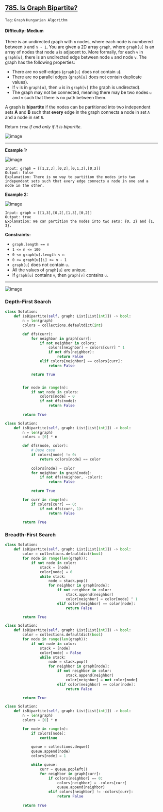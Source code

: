 ## [785. Is Graph Bipartite?](https://leetcode.com/problems/is-graph-bipartite/)

```Tag```: ```Graph``` ```Hungarian Algorithm```

#### Difficulty: Medium

There is an undirected graph with ```n``` nodes, where each node is numbered between ```0``` and ```n - 1```. You are given a 2D array ```graph```, where ```graph[u]``` is an array of nodes that node ```u``` is adjacent to. More formally, for each ```v``` in ```graph[u]```, there is an undirected edge between node ```u``` and node ```v```. The graph has the following properties:

- There are no self-edges (```graph[u]``` does not contain ```u```).
- There are no parallel edges (```graph[u]``` does not contain duplicate values).
- If ```v``` is in ```graph[u]```, then ```u``` is in ```graph[v]``` (the graph is undirected).
- The graph may not be connected, meaning there may be two nodes ```u``` and ```v``` such that there is no path between them.

A graph is __bipartite__ if the nodes can be partitioned into two independent sets __A__ and __B__ such that __every__ edge in the graph connects a node in set ```A``` and a node in set ```B```.

Return _```true``` if and only if it is bipartite_.

![image](https://github.com/quananhle/Python/assets/35042430/c1af7fde-d8db-4245-8279-2792ae6eac8f)

---

__Example 1:__

![image](https://assets.leetcode.com/uploads/2020/10/21/bi2.jpg)
```
Input: graph = [[1,2,3],[0,2],[0,1,3],[0,2]]
Output: false
Explanation: There is no way to partition the nodes into two independent sets such that every edge connects a node in one and a node in the other.
```

__Example 2:__

![image](https://assets.leetcode.com/uploads/2020/10/21/bi1.jpg)
```
Input: graph = [[1,3],[0,2],[1,3],[0,2]]
Output: true
Explanation: We can partition the nodes into two sets: {0, 2} and {1, 3}.
```

__Constraints:__

- ```graph.length == n```
- ```1 <= n <= 100```
- ```0 <= graph[u].length < n```
- ```0 <= graph[u][i] <= n - 1```
- ```graph[u]``` does not contain ```u.```
- All the values of ```graph[u]``` are unique.
- If ```graph[u]``` contains ```v```, then ```graph[v]``` contains ```u```.

---

![image](https://leetcode.com/problems/is-graph-bipartite/Figures/785/color.png)

### Depth-First Search

```Python
class Solution:
    def isBipartite(self, graph: List[List[int]]) -> bool:
        n = len(graph)
        colors = collections.defaultdict(int)

        def dfs(curr):
            for neighbor in graph[curr]:
                if not neighbor in colors:
                    colors[neighbor] = colors[curr] ^ 1
                    if not dfs(neighbor):
                        return False
                elif colors[neighbor] == colors[curr]:
                    return False

            return True


        for node in range(n):
            if not node in colors:
                colors[node] = 0
                if not dfs(node):
                    return False
        
        return True
```

```Python
class Solution:
    def isBipartite(self, graph: List[List[int]]) -> bool:
        n = len(graph)
        colors = [0] * n

        def dfs(node, color):
            # Base case
            if colors[node] != 0:
                return colors[node] == color
            
            colors[node] = color
            for neighbor in graph[node]:
                if not dfs(neighbor, -color):
                    return False
            
            return True

        for curr in range(n):
            if colors[curr] == 0:
                if not dfs(curr, 1):
                    return False
        
        return True
```

### Breadth-First Search

```Python
class Solution:
    def isBipartite(self, graph: List[List[int]]) -> bool:
        color = collections.defaultdict(bool)
        for node in range(len(graph)):
            if not node in color:
                stack = [node]
                color[node] = 0
                while stack:
                    node = stack.pop()
                    for neighbor in graph[node]:
                        if not neighbor in color:
                            stack.append(neighbor)
                            color[neighbor] = color[node] ^ 1
                        elif color[neighbor] == color[node]:
                            return False

        return True
```

```Python
class Solution:
    def isBipartite(self, graph: List[List[int]]) -> bool:
        color = collections.defaultdict(bool)
        for node in range(len(graph)):
            if not node in color:
                stack = [node]
                color[node] = False
                while stack:
                    node = stack.pop()
                    for neighbor in graph[node]:
                        if not neighbor in color:
                            stack.append(neighbor)
                            color[neighbor] = not color[node]
                        elif color[neighbor] == color[node]:
                            return False

        return True
```

```Python
class Solution:
    def isBipartite(self, graph: List[List[int]]) -> bool:
        n = len(graph)
        colors = [0] * n

        for node in range(n):
            if colors[node]:
                continue
            
            queue = collections.deque()
            queue.append(node)
            colors[node] = 1

            while queue:
                curr = queue.popleft()
                for neighbor in graph[curr]:
                    if colors[neighbor] == 0:
                        colors[neighbor] = -colors[curr]
                        queue.append(neighbor)
                    elif colors[neighbor] != -colors[curr]:
                        return False
  
        return True
```
